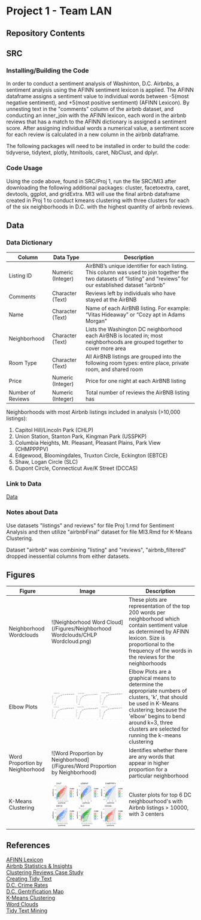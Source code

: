 # Project 1 - Team LAN 

## Repository Contents 

## SRC
### Installing/Building the Code
In order to conduct a sentiment analysis of Washinton, D.C. Airbnbs, a sentiment analysis using the AFINN sentiment lexicon is applied. The AFINN dataframe assigns a sentiment value to individual words between -5(most negative sentiment), and +5(most positive sentiment) (AFINN Lexicon). By unnesting text in the "comments" column of the airbnb dataset, and conducting an inner_join with the AFINN lexicon, each word in the airbnb reviews that has a match to the AFINN dictionary is assigned a sentiment score. After assigning individual words a numerical value, a sentiment score for each review is calculated in a new column in the airbnb dataframe.

The following packages will need to be installed in order to build the code: tidyverse, tidytext, plotly, htmltools, caret, NbClust, and dplyr.

### Code Usage
Using the code above, found in SRC/Proj 1, run the file SRC/MI3 after downloading the following additional packages: cluster, facetoextra, caret, devtools, ggplot, and gridExtra. MI3 will use the final airbnb dataframe created in Proj 1 to conduct kmeans clustering with three clusters for each of the six neighborhoods in D.C. with the highest quantity of airbnb reviews.

## Data
### Data Dictionary
| Column | Data Type | Description|
| --- | --- | --- |
| Listing ID | Numeric (Integer) | AirBNB’s unique identifier for each listing. This column was used to join together the two datasets of “listing” and “reviews” for our established dataset “airbnb”|
| Comments | Character (Text) | Reviews left by individuals who have stayed at the AirBNB |
| Name | Character (Text) | Name of each AirBNB listing. For example: “Vitas Hideaway” or “Cozy apt in Adams Morgan" |
| Neighborhood | Character (Text) | Lists the Washington DC neighborhood each AirBNB is located in; most neighborhoods are grouped together to cover more area |
| Room Type | Character (Text) | All AirBNB listings are grouped into the following room types: entire place, private room, and shared room |
| Price | Numeric (Integer) | Price for one night at each AirBNB listing |
| Number of Reviews | Numeric (Integer) | Total number of reviews the AirBNB listing has |

Neighborhoods with most Airbnb listings included in analysis (>10,000 listings): 
1. Capitol Hill/Lincoln Park (CHLP)
2. Union Station, Stanton Park, Kingman Park (USSPKP)
3. Columbia Heights, Mt. Pleasant, Pleasant Plains, Park View (CHMPPPPV)
4. Edgewood, Bloomingdales, Truxton Circle, Eckington (EBTCE)
5. Shaw, Logan Circle (SLC)
6. Dupont Circle, Connecticut Ave/K Street (DCCAS)

### Link to Data
[Data](https://drive.google.com/drive/folders/1a0n-NMq7w3JVi8Uqd9f58lnLSFnOSaRh?usp=share_link)

### Notes about Data
Use datasets "listings" and reviews" for file Proj 1.rmd for Sentiment Analysis and then utilize "airbnbFinal" dataset for file MI3.Rmd for K-Means Clustering.

Dataset "airbnb" was combining "listing" and "reviews", "airbnb_filtered" dropped inessential columns from either datasets.

## Figures 

| Figure | Image | Description|
| --- | --- | --- |
| Neighborhood Wordclouds | ![Neighborhood Word Cloud](/Figures/Neighborhood Wordclouds/CHLP Wordcloud.png) | These plots are representation of the top 200 words per neighborhood which contain sentiment value as determined by AFINN lexicon. Size is proportional to the frequency of the words in the reviews for the neighborhoods |
| Elbow Plots | ![Elbow Plots](/Figures/ElbowPlots.png) | Elbow Plots are a graphical means to determine the appropriate numbers of clusters, 'k', that should be used in K-Means clustering; because the 'elbow' begins to bend around k=3, three clusters are selected for running the k-means clustering |
| Word Proportion by Neighborhood | ![Word Proportion by Neighborhood](/Figures/Word Proportion by Neighborhood) | Identifies whether there are any words that appear in higher proportion for a particular neighborhood |
| K-Means Clustering | ![K-Means Clustering](/Figures/kmeans.JPG) | Cluster plots for top 6 DC neighbourhood's with Airbnb listings > 10000, with 3 centers |

## References
[AFINN Lexicon](https://search.r-project.org/CRAN/refmans/corpus/html/sentiment_afinn.html#:~:text=The%20AFINN%20lexicon%20is%20a,but%20they%20are%20excluded%20here)  
[Airbnb Statistics & Insights](https://www.thezebra.com/resources/home/airbnb-statistics/)  
[Clustering Reviews Case Study](https://ieeexplore.ieee.org/document/7439368)  
[Creating Tidy Text](https://afit-r.github.io/tidy_text)  
[D.C. Crime Rates](https://www.neighborhoodscout.com/dc/washington/crime)  
[D.C. Gentrification Map](https://storymaps.arcgis.com/stories/009773cc5c224421a66d1ce9ff089849)   
[K-Means Clustering](https://uc-r.github.io/kmeans_clustering)  
[Word Clouds](https://towardsdatascience.com/create-a-word-cloud-with-rbde3e7422e8a)  
[Tidy Text Mining](https://www.tidytextmining.com/index.html)  




